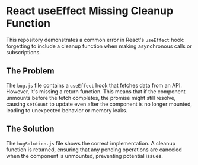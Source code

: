 # React useEffect Missing Cleanup Function

This repository demonstrates a common error in React's `useEffect` hook: forgetting to include a cleanup function when making asynchronous calls or subscriptions.

## The Problem

The `bug.js` file contains a `useEffect` hook that fetches data from an API.  However, it's missing a return function. This means that if the component unmounts before the fetch completes, the promise might still resolve, causing `setCount` to update even after the component is no longer mounted, leading to unexpected behavior or memory leaks.

## The Solution

The `bugSolution.js` file shows the correct implementation. A cleanup function is returned, ensuring that any pending operations are canceled when the component is unmounted, preventing potential issues. 